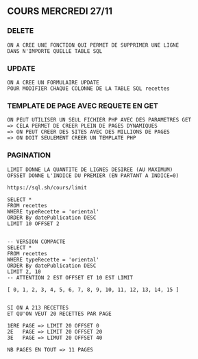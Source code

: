 ## COURS MERCREDI 27/11


### DELETE

    ON A CREE UNE FONCTION QUI PERMET DE SUPPRIMER UNE LIGNE 
    DANS N'IMPORTE QUELLE TABLE SQL

### UPDATE

    ON A CREE UN FORMULAIRE UPDATE 
    POUR MODIFIER CHAQUE COLONNE DE LA TABLE SQL recettes


### TEMPLATE DE PAGE AVEC REQUETE EN GET

    ON PEUT UTILISER UN SEUL FICHIER PHP AVEC DES PARAMETRES GET
    => CELA PERMET DE CREER PLEIN DE PAGES DYNAMIQUES
    => ON PEUT CREER DES SITES AVEC DES MILLIONS DE PAGES
    => ON DOIT SEULEMENT CREER UN TEMPLATE PHP

### PAGINATION

    LIMIT DONNE LA QUANTITE DE LIGNES DESIREE (AU MAXIMUM)
    OFSSET DONNE L'INDICE DU PREMIER (EN PARTANT A INDICE=0)

    https://sql.sh/cours/limit

    SELECT *
    FROM recettes
    WHERE typeRecette = 'oriental'
    ORDER By datePublication DESC
    LIMIT 10 OFFSET 2


    -- VERSION COMPACTE
    SELECT *
    FROM recettes
    WHERE typeRecette = 'oriental'
    ORDER By datePublication DESC
    LIMIT 2, 10
    -- ATTENTION 2 EST OFFSET ET 10 EST LIMIT

    [ 0, 1, 2, 3, 4, 5, 6, 7, 8, 9, 10, 11, 12, 13, 14, 15 ]


    SI ON A 213 RECETTES
    ET QU'ON VEUT 20 RECETTES PAR PAGE

    1ERE PAGE => LIMIT 20 OFFSET 0
    2E   PAGE => LIMIT 20 OFFSET 20
    3E   PAGE => LIMUT 20 OFFSET 40

    NB PAGES EN TOUT => 11 PAGES
